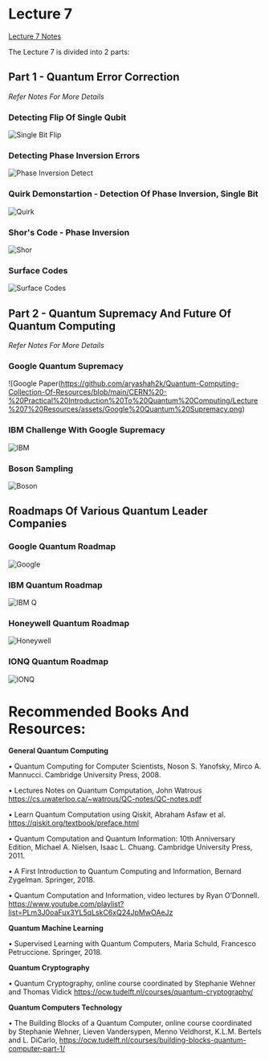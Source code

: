 # Lecture 7

<a href="">Lecture 7 Notes</a>

The Lecture 7 is divided into 2 parts:

## Part 1 - Quantum Error Correction

*Refer Notes For More Details*

### Detecting Flip Of Single Qubit

![Single Bit Flip](https://github.com/aryashah2k/Quantum-Computing-Collection-Of-Resources/blob/main/CERN%20-%20Practical%20Introduction%20To%20Quantum%20Computing/Lecture%207%20Resources/assets/Single%20Bit%20Flip%20Detection.png)

### Detecting Phase Inversion Errors

![Phase Inversion Detect](https://github.com/aryashah2k/Quantum-Computing-Collection-Of-Resources/blob/main/CERN%20-%20Practical%20Introduction%20To%20Quantum%20Computing/Lecture%207%20Resources/assets/Detect%20Phase%20Inversion%20Errors.png)

### Quirk Demonstartion - Detection Of Phase Inversion, Single Bit

![Quirk](https://github.com/aryashah2k/Quantum-Computing-Collection-Of-Resources/blob/main/CERN%20-%20Practical%20Introduction%20To%20Quantum%20Computing/Lecture%207%20Resources/assets/Quirk%20Screenshot.png)

### Shor's Code - Phase Inversion

![Shor](https://github.com/aryashah2k/Quantum-Computing-Collection-Of-Resources/blob/main/CERN%20-%20Practical%20Introduction%20To%20Quantum%20Computing/Lecture%207%20Resources/assets/Shors%20Code%201%20Qubit%20Error.png)

### Surface Codes

![Surface Codes](https://github.com/aryashah2k/Quantum-Computing-Collection-Of-Resources/blob/main/CERN%20-%20Practical%20Introduction%20To%20Quantum%20Computing/Lecture%207%20Resources/assets/Surface%20Codes.png)

## Part 2 - Quantum Supremacy And Future Of Quantum Computing

*Refer Notes For More Details*

### Google Quantum Supremacy

![Google Paper(https://github.com/aryashah2k/Quantum-Computing-Collection-Of-Resources/blob/main/CERN%20-%20Practical%20Introduction%20To%20Quantum%20Computing/Lecture%207%20Resources/assets/Google%20Quantum%20Supremacy.png)

### IBM Challenge With Google Supremacy

![IBM](https://github.com/aryashah2k/Quantum-Computing-Collection-Of-Resources/blob/main/CERN%20-%20Practical%20Introduction%20To%20Quantum%20Computing/Lecture%207%20Resources/assets/IBM%20To%20Google%20Challenge.png)

### Boson Sampling

![Boson](https://github.com/aryashah2k/Quantum-Computing-Collection-Of-Resources/blob/main/CERN%20-%20Practical%20Introduction%20To%20Quantum%20Computing/Lecture%207%20Resources/assets/Boson%20Sampling.png)

## Roadmaps Of Various Quantum Leader Companies

### Google Quantum Roadmap

![Google](https://github.com/aryashah2k/Quantum-Computing-Collection-Of-Resources/blob/main/CERN%20-%20Practical%20Introduction%20To%20Quantum%20Computing/Lecture%207%20Resources/assets/Google%20Quantum%20Roadmap.png)

### IBM Quantum Roadmap

![IBM Q](https://github.com/aryashah2k/Quantum-Computing-Collection-Of-Resources/blob/main/CERN%20-%20Practical%20Introduction%20To%20Quantum%20Computing/Lecture%207%20Resources/assets/IBM%20Quantum%20Roadmap.png)

### Honeywell Quantum Roadmap

![Honeywell](https://github.com/aryashah2k/Quantum-Computing-Collection-Of-Resources/blob/main/CERN%20-%20Practical%20Introduction%20To%20Quantum%20Computing/Lecture%207%20Resources/assets/Honeywell%20Quantum%20Roadmap.png)

### IONQ Quantum Roadmap

![IONQ](https://github.com/aryashah2k/Quantum-Computing-Collection-Of-Resources/blob/main/CERN%20-%20Practical%20Introduction%20To%20Quantum%20Computing/Lecture%207%20Resources/assets/IONQ%20Quantum%20Roadmap.png)

# Recommended Books And Resources:

**General Quantum Computing**

• Quantum Computing for Computer Scientists, Noson S. Yanofsky, Mirco A. Mannucci.
Cambridge University Press, 2008.

• Lectures Notes on Quantum Computation, John Watrous
https://cs.uwaterloo.ca/~watrous/QC-notes/QC-notes.pdf

• Learn Quantum Computation using Qiskit, Abraham Asfaw et al.
https://qiskit.org/textbook/preface.html

• Quantum Computation and Quantum Information: 10th Anniversary Edition, Michael
A. Nielsen, Isaac L. Chuang. Cambridge University Press, 2011.

• A First Introduction to Quantum Computing and Information, Bernard Zygelman.
Springer, 2018.

• Quantum Computation and Information, video lectures by Ryan O’Donnell.
https://www.youtube.com/playlist?list=PLm3J0oaFux3YL5qLskC6xQ24JpMwOAeJz

**Quantum Machine Learning**

• Supervised Learning with Quantum Computers, Maria Schuld, Francesco
Petruccione. Springer, 2018.

**Quantum Cryptography**

• Quantum Cryptography, online course coordinated by Stephanie Wehner and
Thomas Vidick https://ocw.tudelft.nl/courses/quantum-cryptography/

**Quantum Computers Technology**

• The Building Blocks of a Quantum Computer, online course coordinated by Stephanie
Wehner, Lieven Vandersypen, Menno Veldhorst, K.L.M. Bertels and L. DiCarlo,
https://ocw.tudelft.nl/courses/building-blocks-quantum-computer-part-1/

